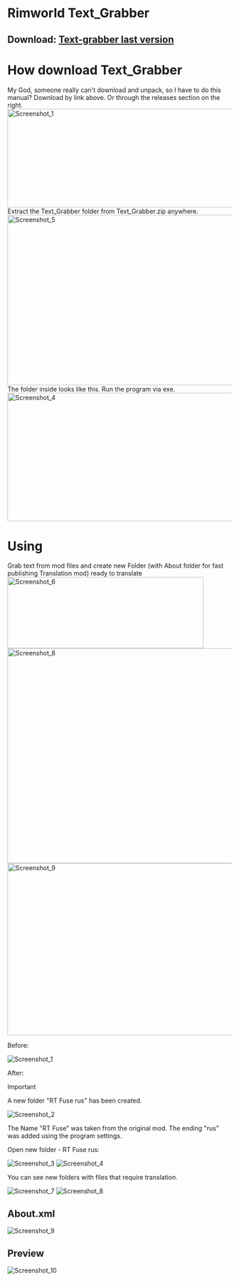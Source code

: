 # Rimworld Text_Grabber

## Download: [Text-grabber last version](https://github.com/kamikadza13/Text-grabber/releases/latest/download/Text_Grabber.zip)

# How download Text_Grabber 
My God, someone really can't download and unpack, so I have to do this manual?
Download by link above. Or through the releases section on the right.     
<img width="928" height="221" alt="Screenshot_1" src="https://github.com/user-attachments/assets/b780bced-a2a6-40ee-a9bb-aa93c724200b" />                 
Extract the Text_Grabber folder from Text_Grabber.zip anywhere.
<img width="845" height="382" alt="Screenshot_5" src="https://github.com/user-attachments/assets/af6e2610-c526-4f70-9efd-64a663d9cda1" />     
The folder inside looks like this. Run the program via exe.
<img width="886" height="288" alt="Screenshot_4" src="https://github.com/user-attachments/assets/8ef6df30-a2af-4986-9c69-41a7217eb163" />




# Using
Grab text from mod files and create new Folder
(with About folder for fast publishing Translation mod)
ready to translate
<img width="441" height="160" alt="Screenshot_6" src="https://github.com/user-attachments/assets/355d2e95-2cae-4acc-af55-a5c06972d5f9" />
<img width="1130" height="482" alt="Screenshot_8" src="https://github.com/user-attachments/assets/325f8dec-e67b-48ab-930e-5a5dcba9baba" />
<img width="751" height="386" alt="Screenshot_9" src="https://github.com/user-attachments/assets/8b2cc94b-f6c7-47c7-8a19-bb465b041f80" />




Before:

![Screenshot_1](https://github.com/kamikadza13/Text-grabber/assets/57400507/42634cfc-448c-497e-b6ae-54d67135ccb7)

After:  
> [!IMPORTANT]
> A new folder "RT Fuse rus" has been created.

![Screenshot_2](https://github.com/kamikadza13/Text-grabber/assets/57400507/fdaf16e7-eac0-4267-8e38-932a51ae814c)

The Name "RT Fuse" was taken from the original mod.
The ending "rus" was added using the program settings.

Open new folder - RT Fuse rus:

![Screenshot_3](https://github.com/kamikadza13/Text-grabber/assets/57400507/d70be6c2-e904-4d29-9015-5a0a98d63b2c)
![Screenshot_4](https://github.com/kamikadza13/Text-grabber/assets/57400507/c211fe56-f2bc-427b-87e6-3c4c0ed2a456)

You can see new folders with files that require translation.

![Screenshot_7](https://github.com/kamikadza13/Text-grabber/assets/57400507/1f09399d-9bfa-433f-8a40-9cd87f5e45ba)
![Screenshot_8](https://github.com/kamikadza13/Text-grabber/assets/57400507/f29043a1-d69f-4d73-add9-31ee3ebf857a)

## About.xml

![Screenshot_9](https://github.com/kamikadza13/Text-grabber/assets/57400507/12b90ad2-1f65-457e-9182-82db543f568f)

## Preview

![Screenshot_10](https://github.com/kamikadza13/Text-grabber/assets/57400507/7623b896-a867-43d4-9045-eb7b29d0849f)
